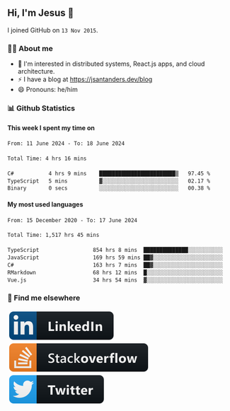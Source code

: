 ## Hi, I'm Jesus 👋

I joined GitHub on `13 Nov 2015`.

<!-- Talking about you -->

### 👨‍💻 About me

- 👦 I'm interested in distributed systems, React.js apps, and cloud architecture.
- ⚡️ I have a blog at <https://jsantanders.dev/blog>
- 😄 Pronouns: he/him

### 📊 Github Statistics

#### This week I spent my time on

<!--START_SECTION:weekly-->

```txt
From: 11 June 2024 - To: 18 June 2024

Total Time: 4 hrs 16 mins

C#           4 hrs 9 mins    ████████████████████████▒   97.45 %
TypeScript   5 mins          ▓░░░░░░░░░░░░░░░░░░░░░░░░   02.17 %
Binary       0 secs          ░░░░░░░░░░░░░░░░░░░░░░░░░   00.38 %
```

<!--END_SECTION:weekly-->

#### My most used languages

<!--START_SECTION:alltime-->

```txt
From: 15 December 2020 - To: 17 June 2024

Total Time: 1,517 hrs 45 mins

TypeScript                 854 hrs 8 mins  ██████████████░░░░░░░░░░░   56.28 %
JavaScript                 169 hrs 59 mins ██▓░░░░░░░░░░░░░░░░░░░░░░   11.20 %
C#                         163 hrs 7 mins  ██▓░░░░░░░░░░░░░░░░░░░░░░   10.75 %
RMarkdown                  68 hrs 12 mins  █░░░░░░░░░░░░░░░░░░░░░░░░   04.49 %
Vue.js                     34 hrs 54 mins  ▓░░░░░░░░░░░░░░░░░░░░░░░░   02.30 %
```

<!--END_SECTION:alltime-->

### 📢 Find me elsewhere

<p>
  <a target="_blank" href="https://linkedin.com/in/jsantanders">
    <img src="https://github.com/jsantanders/jsantanders/blob/master/img/linkedin.svg" alt="LinkedIn" style="vertical-align:top; margin:4px">
  </a>
  
  <a target="_blank" href="https://stackoverflow.com/users/7318331/jesus-santander">
    <img src="https://github.com/jsantanders/jsantanders/blob/master/img/stackoverflow.svg" alt="StackOverflow" style="vertical-align:top; margin:4px">
  </a>
  
  <a target="_blank" href="http://twitter.com/jsantanders">
    <img src="https://github.com/jsantanders/jsantanders/blob/master/img/twitter.svg" alt="Twitter" style="vertical-align:top; margin:4px">
  </a>
</p>

